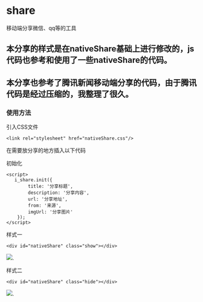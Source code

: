 # share
移动端分享微信、qq等的工具

## 本分享的样式是在nativeShare基础上进行修改的，js代码也参考和使用了一些nativeShare的代码。

## 本分享也参考了腾讯新闻移动端分享的代码，由于腾讯代码是经过压缩的，我整理了很久。

### 使用方法

引入CSS文件

```
<link rel="stylesheet" href="nativeShare.css"/>
```

在需要放分享的地方插入以下代码


初始化

```
<script>
   i_share.init({
        title: '分享标题', 
        description: '分享内容',
        url: '分享地址',
        from: '来源',
        imgUrl: '分享图片'
    });
</script>
```

样式一

```
<div id="nativeShare" class="show"></div>
```

[<img src="http://365tianzhuan.com/share/share-demo1.png">](http://365tianzhuan.com/share/index.html).


样式二

```
<div id="nativeShare" class="hide"></div>
```

[<img src="http://365tianzhuan.com/share/share-demo2.png">](http://365tianzhuan.com/share/index2.html).

